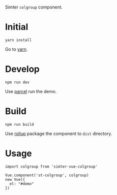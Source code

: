 Simter `colgroup` component.

# Initial

```
yarn install
```

Go to [yarn].

# Develop

```
npm run dev
```

Use [parcel] run the demo.

# Build

```
npm run build
```

Use [rollup] package the component to `dist` directory.

# Usage

```
import colgroup from 'simter-vue-colgroup'

Vue.component('st-colgroup', colgroup)
new Vue({
  el: "#demo"
})
```

[rollup]: https://rollupjs.org
[parcel]: https://parceljs.org
[yarn]: https://yarnpkg.com